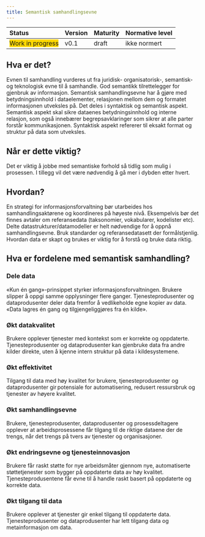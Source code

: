 ```yaml
---
title: Semantisk samhandlingsevne
---
```

| Status | Version | Maturity | Normative level |
|:-------------|:------------------|:------|:-------|
| <span style="background-color:gold">Work in progress</span> | v0.1 | draft | ikke normert |

## Hva er det?
Evnen til samhandling vurderes ut fra juridisk- organisatorisk-, semantisk- og teknologisk evne til å samhandle. <!--har en figur med EIF modell og innhold fra SSD steg 2 som kunne passe her--> God semantikk tilrettelegger for gjenbruk av informasjon. Semantisk samhandlingsevne har å gjøre med betydningsinnhold i dataelementer, relasjonen mellom dem og formatet informasjonen utveksles på. Det deles i syntaktisk og semantisk aspekt. Semantisk aspekt skal sikre dataenes betydningsinnhold og interne relasjon, som også innebærer begrepsavklaringer som sikrer at alle parter forstår kommunikasjonen. Syntaktisk aspekt refererer til eksakt format og struktur på data som utveksles.

## Når er dette viktig?
Det er viktig å jobbe med semantiske forhold så tidlig som mulig i prosessen. I tillegg vil det være nødvendig å gå mer i dybden etter hvert.

## Hvordan?
En strategi for informasjonsforvaltning bør utarbeides hos samhandlingsaktørene og koordineres på høyeste nivå. <!--Ha med en setning om at arbeid med semantisk samhandlingevne må løses i nært samarbeid med sektor, men det er kanskje det som er ment i første setning? eller internt ii virksoheten?--> Eksempelvis bør det finnes avtaler om referansedata (taksonomier, vokabularer, kodelister etc). Delte datastrukturer/datamodeller er helt nødvendige for å oppnå samhandlingsevne.
Bruk standarder og referansedatasett der formålstjenlig. Hvordan data er skapt og brukes er viktig for å forstå og bruke data riktig.

## Hva er fordelene med semantisk samhandling?
### Dele data
«Kun én gang»-prinsippet styrker informasjonsforvaltningen.
Brukere slipper å oppgi samme opplysninger flere ganger. Tjenesteprodusenter<!--Jeg blir usikker på hva som ligger i begrpet tjenesteprodusent vs dataprodusent. Produsent av data?--> og dataprodusenter deler data fremfor å vedlikeholde egne kopier av data. 
«Data lagres én gang og tilgjengeliggjøres fra én kilde». 
 
### Økt datakvalitet
Brukere opplever tjenester med kontekst som er korrekte og oppdaterte. Tjenesteprodusenter og dataprodusenter kan gjenbruke data fra andre kilder direkte, uten å kjenne intern struktur på data i kildesystemene. <!--Bør det stå noe her eller under Hvordan om felles inforamasjonsmodeller (innhold og kontekst for informasjonen det samhandle som? eller felles kodeverk og terminologi eks Snomed CT  og Loinc? felles format? -->
 
### Økt effektivitet  
Tilgang til data med høy kvalitet for brukere, tjenesteprodusenter og dataprodusenter gir potensiale for automatisering, redusert ressursbruk og tjenester av høyere kvalitet. 
 

### Økt samhandlingsevne  
Brukere, tjenesteprodusenter, dataprodusenter og prosessdeltagere opplever at arbeidsprosessene får tilgang til de riktige dataene der de trengs, når det trengs på tvers av tjenester og organisasjoner. 
 
### Økt endringsevne og tjenesteinnovasjon  
Brukere får raskt støtte for nye arbeidsmåter gjennom nye, automatiserte støttetjenester som bygger på oppdaterte data av høy kvalitet. Tjenesteprodusentene får evne til å handle raskt basert på oppdaterte og korrekte data. 
 
### Økt tilgang til data  
Brukere opplever at tjenester gir enkel tilgang til oppdaterte data. Tjenesteprodusenter og dataprodusenter har lett tilgang data og metainformasjon om data.
